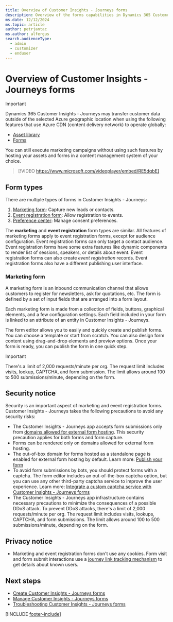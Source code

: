 ```yaml
---
title: Overview of Customer Insights - Journeys forms
description: Overview of the forms capabilities in Dynamics 365 Customer Insights - Journeys. 
ms.date: 12/12/2024
ms.topic: article
author: petrjantac
ms.author: alfergus
search.audienceType: 
  - admin
  - customizer
  - enduser
---
```


# Overview of Customer Insights - Journeys forms

> [!IMPORTANT]
> Dynamics 365 Customer Insights - Journeys may transfer customer data outside of the selected Azure geographic location when using the following features that use Azure CDN (content delivery network) to operate globally:
> - [Asset library](upload-images-files.md)
> -	[Forms](real-time-marketing-form-overview.md)
>
> You can still execute marketing campaigns without using such features by hosting your assets and forms in a content management system of your choice.

> [!VIDEO https://www.microsoft.com/videoplayer/embed/RE5dqbE]

## Form types

There are multiple types of forms in Customer Insights - Journeys:

1. [Marketing form](real-time-marketing-form-overview.md#marketing-form): Capture new leads or contacts.
1. [Event registration form](set-up-event.md): Allow registration to events.
1. [Preference center](real-time-marketing-preference-centers.md): Manage consent preferences.

The **marketing** and **event registration** form types are similar. All features of marketing forms apply to event registration forms, except for audience configuration. Event registration forms can only target a contact audience. Event registration forms have some extra features like dynamic components to render list of sessions, speakers, or details about event. Event registration forms can also create *event registration* records. Event registration forms also have a different publishing user interface.

### Marketing form

A marketing form is an inbound communication channel that allows customers to register for newsletters, ask for quotations, etc. The form is defined by a set of input fields that are arranged into a form layout.

Each marketing form is made from a collection of fields, buttons, graphical elements, and a few configuration settings. Each field included in your form is linked to an attribute of an entity in Customer Insights - Journeys.

The form editor allows you to easily and quickly create and publish forms. You can choose a template or start from scratch. You can also design form content using drag-and-drop elements and preview options. Once your form is ready, you can publish the form in one quick step.

> [!IMPORTANT]
> There's a limit of 2,000 requests/minute per org. The request limit includes visits, lookup, CAPTCHA, and form submission. The limit allows around 100 to 500 submissions/minute, depending on the form.

## Security notice

Security is an important aspect of marketing and event registration forms. Customer Insights - Journeys takes the following precautions to avoid any security risks:

- The Customer Insights - Journeys app accepts form submissions only from [domains allowed for external form hosting](domain-authentication.md). This security precaution applies for both forms and form capture.
- Forms can be rendered only on domains allowed for external form hosting.
- The out-of-box domain for forms hosted as a standalone page is enabled for external form hosting by default. Learn more: [Publish your form](real-time-marketing-form-create.md#publish-your-form)
- To avoid form submissions by bots, you should protect forms with a captcha. The form editor includes an out-of-the-box captcha option, but you can use any other third-party captcha service to improve the user experience. Learn more: [Integrate a custom captcha service with Customer Insights - Journeys forms](real-time-marketing-form-custom-captcha.md)
- The Customer Insights - Journeys app infrastructure contains necessary precautions to minimize the consequences of a possible DDoS attack. To prevent DDoS attacks, there's a limit of 2,000 requests/minute per org. The request limit includes visits, lookups, CAPTCHA, and form submissions. The limit allows around 100 to 500 submissions/minute, depending on the form.

## Privacy notice

- Marketing and event registration forms don't use any cookies. Form visit and form submit interactions use a [journey link tracking mechanism](real-time-marketing-link-tracking-mechanics.md) to get details about known users.

## Next steps

- [Create Customer Insights - Journeys forms](real-time-marketing-form-create.md)
- [Manage Customer Insights - Journeys forms](real-time-marketing-manage-forms.md)
- [Troubleshooting Customer Insights - Journeys forms](real-time-marketing-troubleshooting-forms.md)

[!INCLUDE [footer-include](./includes/footer-banner.md)]

